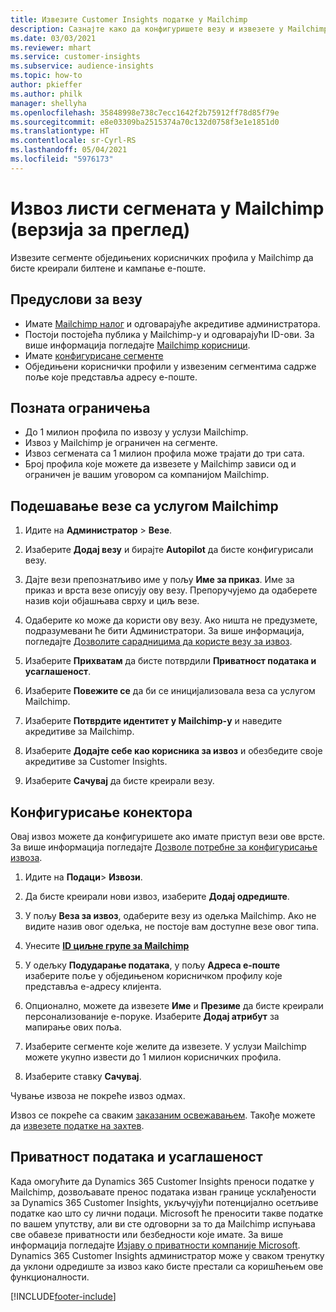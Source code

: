 ```yaml
---
title: Извезите Customer Insights податке у Mailchimp
description: Сазнајте како да конфигуришете везу и извезете у Mailchimp.
ms.date: 03/03/2021
ms.reviewer: mhart
ms.service: customer-insights
ms.subservice: audience-insights
ms.topic: how-to
author: pkieffer
ms.author: philk
manager: shellyha
ms.openlocfilehash: 35848998e738c7ecc1642f2b75912ff78d85f79e
ms.sourcegitcommit: e8e03309ba2515374a70c132d0758f3e1e1851d0
ms.translationtype: HT
ms.contentlocale: sr-Cyrl-RS
ms.lasthandoff: 05/04/2021
ms.locfileid: "5976173"
---
```

# <a name="export-segment-lists-to-mailchimp-preview"></a>Извоз листи сегмената у Mailchimp (верзија за преглед)

Извезите сегменте обједињених корисничких профила у Mailchimp да бисте креирали билтене и кампање е-поште.

## <a name="prerequisites-for-connection"></a>Предуслови за везу

-   Имате [Mailchimp налог](https://mailchimp.com/) и одговарајуће акредитиве администратора.
-   Постоји постојећа публика у Mailchimp-у и одговарајући ID-ови. За више информација погледајте [Mailchimp корисници](https://mailchimp.com/help/create-audience/).
-   Имате [конфигурисане сегменте](segments.md)
-   Обједињени кориснички профили у извезеним сегментима садрже поље које представља адресу е-поште.

## <a name="known-limitations"></a>Позната ограничења

- До 1 милион профила по извозу у услузи Mailchimp.
- Извоз у Mailchimp је ограничен на сегменте.
- Извоз сегмената са 1 милион профила може трајати до три сата. 
- Број профила које можете да извезете у Mailchimp зависи од и ограничен је вашим уговором са компанијом Mailchimp.

## <a name="set-up-connection-to-mailchimp"></a>Подешавање везе са услугом Mailchimp

1. Идите на **Администратор** > **Везе**.

1. Изаберите **Додај везу** и бирајте **Autopilot** да бисте конфигурисали везу.

1. Дајте вези препознатљиво име у пољу **Име за приказ**. Име за приказ и врста везе описују ову везу. Препоручујемо да одаберете назив који објашњава сврху и циљ везе.

1. Одаберите ко може да користи ову везу. Ако ништа не предузмете, подразумевани ће бити Администратори. За више информација, погледајте [Дозволите сарадницима да користе везу за извоз](connections.md#allow-contributors-to-use-a-connection-for-exports).

1. Изаберите **Прихватам** да бисте потврдили **Приватност података и усаглашеност**.

1. Изаберите **Повежите се** да би се иницијализовала веза са услугом Mailchimp.

1. Изаберите **Потврдите идентитет у Mailchimp-у** и наведите акредитиве за Mailchimp.

1. Изаберите **Додајте себе као корисника за извоз** и обезбедите своје акредитиве за Customer Insights.

1. Изаберите **Сачувај** да бисте креирали везу. 

## <a name="configure-the-connector"></a>Конфигурисање конектора

Овај извоз можете да конфигуришете ако имате приступ вези ове врсте. За више информација погледајте [Дозволе потребне за конфигурисање извоза](export-destinations.md#set-up-a-new-export).

1. Идите на **Подаци**> **Извози**.

1. Да бисте креирали нови извоз, изаберите **Додај одредиште**.

1. У пољу **Веза за извоз**, одаберите везу из одељка Mailchimp. Ако не видите назив овог одељка, не постоје вам доступне везе овог типа.

1. Унесите **[ID циљне групе за Mailchimp](https://mailchimp.com/help/find-audience-id/)**

3. У одељку **Подударање података**, у пољу **Адреса е-поште** изаберите поље у обједињеном корисничком профилу које представља е-адресу клијента. 

1. Опционално, можете да извезете **Име** и **Презиме** да бисте креирали персонализованије е-поруке. Изаберите **Додај атрибут** за мапирање ових поља.

1. Изаберите сегменте које желите да извезете. У услузи Mailchimp можете укупно извести до 1 милион корисничких профила.

1. Изаберите ставку **Сачувај**.

Чување извоза не покреће извоз одмах.

Извоз се покреће са сваким [заказаним освежавањем](system.md#schedule-tab). Такође можете да [извезете податке на захтев](export-destinations.md#run-exports-on-demand). 

## <a name="data-privacy-and-compliance"></a>Приватност података и усаглашеност

Када омогућите да Dynamics 365 Customer Insights преноси податке у Mailchimp, дозвољавате пренос података изван границе усклађености за Dynamics 365 Customer Insights, укључујући потенцијално осетљиве податке као што су лични подаци. Microsoft ће преносити такве податке по вашем упутству, али ви сте одговорни за то да Mailchimp испуњава све обавезе приватности или безбедности које имате. За више информација погледајте [Изјаву о приватности компаније Microsoft](https://go.microsoft.com/fwlink/?linkid=396732).
Dynamics 365 Customer Insights администратор може у сваком тренутку да уклони одредиште за извоз како бисте престали са коришћењем ове функционалности.

[!INCLUDE[footer-include](../includes/footer-banner.md)]
